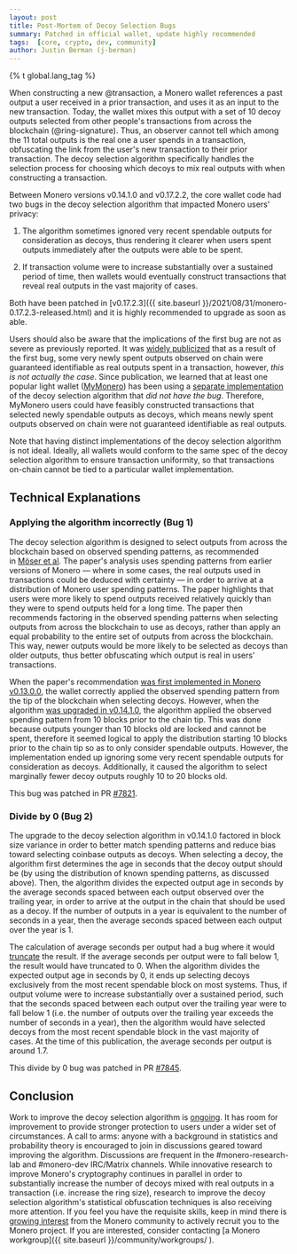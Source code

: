 ```yaml
---
layout: post
title: Post-Mortem of Decoy Selection Bugs
summary: Patched in official wallet, update highly recommended
tags:  [core, crypto, dev, community]
author: Justin Berman (j-berman)
---
```


{% t global.lang_tag %}

When constructing a new @transaction, a Monero wallet references a past output a user received in a prior transaction, and uses it as an input to the new transaction. Today, the wallet mixes this output with a set of 10 decoy outputs selected from other people's transactions from across the blockchain (@ring-signature). Thus, an observer cannot tell which among the 11 total outputs is the real one a user spends in a transaction, obfuscating the link from the user's new transaction to their prior transaction. The decoy selection algorithm specifically handles the selection process for choosing which decoys to mix real outputs with when constructing a transaction.

Between Monero versions v0.14.1.0 and v0.17.2.2, the core wallet code had two bugs in the decoy selection algorithm that impacted Monero users' privacy:

1. The algorithm sometimes ignored very recent spendable outputs for consideration as decoys, thus rendering it clearer when users spent outputs immediately after the outputs were able to be spent.

2. If transaction volume were to increase substantially over a sustained period of time, then wallets would eventually construct transactions that reveal real outputs in the vast majority of cases.

Both have been patched in [v0.17.2.3]({{ site.baseurl }}/2021/08/31/monero-0.17.2.3-released.html) and it is highly recommended to upgrade as soon as able.

Users should also be aware that the implications of the first bug are not as severe as previously reported. It was [widely publicized](https://decrypt.co/76938/monero-developers-disclose-significant-bug-privacy-algorithm) that as a result of the first bug, some very newly spent outputs observed on chain were guaranteed identifiable as real outputs spent in a transaction, however, *this is not actually the case*. Since publication, we learned that at least one popular light wallet ([MyMonero](https://mymonero.com/)) has been using a [separate implementation](https://github.com/vtnerd/monero-lws/blob/faa51780f3f8e6c5c0c4235499b95c246e074f29/src/util/gamma_picker.cpp) of the decoy selection algorithm that *did not have the bug*. Therefore, MyMonero users could have feasibly constructed transactions that selected newly spendable outputs as decoys, which means newly spent outputs observed on chain were not guaranteed identifiable as real outputs.

Note that having distinct implementations of the decoy selection algorithm is not ideal. Ideally, all wallets would conform to the same spec of the decoy selection algorithm to ensure transaction uniformity, so that transactions on-chain cannot be tied to a particular wallet implementation.

## Technical Explanations

### Applying the algorithm incorrectly (Bug 1)

The decoy selection algorithm is designed to select outputs from across the blockchain based on observed spending patterns, as recommended in [Möser et al](https://arxiv.org/pdf/1704.04299/). The paper's analysis uses spending patterns from earlier versions of Monero — where in some cases, the real outputs used in transactions could be deduced with certainty — in order to arrive at a distribution of Monero user spending patterns. The paper highlights that users were more likely to spend outputs received relatively quickly than they were to spend outputs held for a long time. The paper then recommends factoring in the observed spending patterns when selecting outputs from across the blockchain to use as decoys, rather than apply an equal probability to the entire set of outputs from across the blockchain. This way, newer outputs would be more likely to be selected as decoys than older outputs, thus better obfuscating which output is real in users' transactions.

When the paper's recommendation [was first implemented in Monero v0.13.0.0](https://github.com/monero-project/monero/pull/3528), the wallet correctly applied the observed spending pattern from the tip of the blockchain when selecting decoys. However, when the algorithm [was upgraded in v0.14.1.0](https://github.com/monero-project/monero/pull/5389), the algorithm applied the observed spending pattern from 10 blocks prior to the chain tip. This was done because outputs younger than 10 blocks old are locked and cannot be spent, therefore it seemed logical to apply the distribution starting 10 blocks prior to the chain tip so as to only consider spendable outputs. However, the implementation ended up ignoring some very recent spendable outputs for consideration as decoys. Additionally, it caused the algorithm to select marginally fewer decoy outputs roughly 10 to 20 blocks old.

This bug was patched in PR [#7821](https://github.com/monero-project/monero/pull/7821).

### Divide by 0 (Bug 2)

The upgrade to the decoy selection algorithm in v0.14.1.0 factored in block size variance in order to better match spending patterns and reduce bias toward selecting coinbase outputs as decoys. When selecting a decoy, the algorithm first determines the age in seconds that the decoy output should be (by using the distribution of known spending patterns, as discussed above). Then, the algorithm divides the expected output age in seconds by the average seconds spaced between each output observed over the trailing year, in order to arrive at the output in the chain that should be used as a decoy. If the number of outputs in a year is equivalent to the number of seconds in a year, then the average seconds spaced between each output over the year is 1.

The calculation of average seconds per output had a bug where it would [truncate](https://en.wikipedia.org/wiki/Truncation) the result. If the average seconds per output were to fall below 1, the result would have truncated to 0. When the algorithm divides the expected output age in seconds by 0, it ends up selecting decoys exclusively from the most recent spendable block on most systems. Thus, if output volume were to increase substantially over a sustained period, such that the seconds spaced between each output over the trailing year were to fall below 1 (i.e. the number of outputs over the trailing year exceeds the number of seconds in a year), then the algorithm would have selected decoys from the most recent spendable block in the vast majority of cases. At the time of this publication, the average seconds per output is around 1.7.

This divide by 0 bug was patched in PR [#7845](https://github.com/monero-project/monero/pull/7845).

## Conclusion

Work to improve the decoy selection algorithm is [ongoing](https://github.com/monero-project/research-lab/issues/86). It has room for improvement to provide stronger protection to users under a wider set of circumstances. A call to arms: anyone with a background in statistics and probability theory is encouraged to join in discussions geared toward improving the algorithm. Discussions are frequent in the #monero-research-lab and #monero-dev IRC/Matrix channels. While innovative research to improve Monero's cryptography continues in parallel in order to substantially increase the number of decoys mixed with real outputs in a transaction (i.e. increase the ring size), research to improve the decoy selection algorithm's statistical obfuscation techniques is also receiving more attention. If you feel you have the requisite skills, keep in mind there is [growing interest](https://www.reddit.com/r/Monero/comments/pkg3d6/the_monero_project_should_actively_recruit/) from the Monero community to actively recruit you to the Monero project. If you are interested, consider contacting [a Monero workgroup]({{ site.baseurl }}/community/workgroups/ ).
